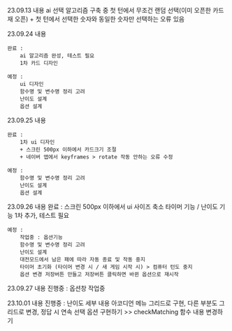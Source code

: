 23.09.13 내용
    ai 선택 알고리즘 구축 중
    첫 턴에서 무조건 랜덤 선택(이미 오픈한 카드 재 오픈) + 첫 턴에서 선택한 숫자와 동일한 숫자만 선택하는 오류 있음


23.09.24 내용
    
    완료 : 
        ai 알고리즘 완성, 테스트 필요
        1차 카드 디자인
    
    예정 : 
        ui 디자인
        함수명 및 변수명 정리 고려
        난이도 설계
        옵션 설계
        

23.09.25 내용

    완료 : 
        1차 ui 디자인
        + 스크린 500px 이하에서 카드크기 조절
        + 네이버 앱에서 keyframes > rotate 작동 안하는 오류 수정

    예정 : 
        함수명 및 변수명 정리 고려
        난이도 설계
        옵션 설계

23.09.26 내용
    완료 : 
        스크린 500px 이하에서 ui 사이즈 축소
        타이머 기능 / 난이도 기능 1차 추가, 테스트 필요

    예정 : 
        작업중 : 옵션기능
        함수명 및 변수명 정리 고려
        난이도 설계
        대전모드에서 남은 패에 따라 자동 종료 및 작동 중지
        타이머 초기화 (타이머 변경 시 / 새 게임 시작 시) > 컴퓨터 턴도 중지
        옵션 변경 저장버튼 만들고 저장버튼 클릭하면 바뀐 옵션으로 재시작
        


23.09.27 내용
    진행중 : 옵션창 작업중
        

23.10.01 내용
    진행중 : 난이도 세부 내용 아코디언 메뉴 그리드로 구현, 다른 부분도 그리드로 변경,
    정답 시 연속 선택 옵션 구현하기 >> checkMatching 함수 내용 변경하기
    
        
        

    